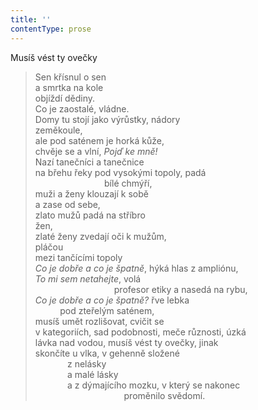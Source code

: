 ```yaml
---
title: ''
contentType: prose
---
```


Musíš vést ty ovečky

> Sen křísnul o sen  
> a smrtka na kole  
> objíždí dědiny.  
> Co je zaostalé, vládne.  
> Domy tu stojí jako výrůstky, nádory  
> zeměkoule,  
> ale pod saténem je horká kůže,  
> chvěje se a vlní, _Pojď ke mně!_  
> Nazí tanečníci a tanečnice  
> na břehu řeky pod vysokými topoly, padá  
>                             bílé chmýří,  
> muži a ženy klouzají k sobě  
> a zase od sebe,  
> zlato mužů padá na stříbro  
> žen,  
> zlaté ženy zvedají oči k mužům,  
> pláčou  
> mezi tančícími topoly  
> _Co je dobře a co je špatně_, hýká hlas z ampliónu,  
> _To mi sem netahejte_, volá  
>                                 profesor etiky a nasedá na rybu,  
> _Co je dobře a co je špatně?_ řve lebka  
>           pod zteřelým saténem,  
> musíš umět rozlišovat, cvičit se  
> v kategoriích, sad podobnosti, meče různosti, úzká  
> lávka nad vodou, musíš vést ty ovečky, jinak  
> skončíte u vlka, v gehenně složené  
>              z nelásky  
>              a malé lásky  
>              a z dýmajícího mozku, v který se nakonec  
>                                     proměnilo svědomí.
